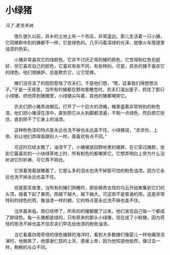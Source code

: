 # 小绿猪

*马丁·麦克多纳*

　　很久很久以前，异乡的土地上有一个农庄，非常遥远。那儿生活着一只小猪，它同猪群中别的猪都不一样。它是绿色的。几乎闪着深绿的光泽，就像火车隧道里油漆的色彩。

　　小猪非常喜欢它的绿颜色。它并不讨厌正常的猪的颜色，它觉得粉红色也挺好，但它喜欢自己的颜色，它喜欢有些不同，有些特别。可是，其余的猪不喜欢它的绿色，他们很嫉妒，总是欺负它，让它受罪。

　　猪们没完没了的抱怨惹恼了农夫们，于是他们想，“嗯，这事我们得想想法子。”于是一天夜里，当所有的猪都在野地里睡觉时，农夫们溜出屋子，抓住了那只小绿猪，把他弄到猪棚里，小绿猪尖叫着，其他的猪都嘲笑它。

　　农夫们把小猪弄进棚后，打开了一个巨大的漆桶，桶里盛着非常特别的粉色漆。他们把小猪浸在漆中，直到把它从头到脚都漆遍，不剩一点绿色，然后把它拴住，直到晾干了它身上的油漆。

　　这种粉色漆的特点是永远也洗不掉也永远盖不住。小绿猪说，“求求你，上帝，别让他们弄得我跟别人一样。我喜欢有点不同。”

　　可这时已经太晚了，油漆干了，小猪被放回野地里的猪群，在它穿过猪群，坐到它最喜欢的一小块绿草地上时，所有粉色的都嘲笑它。它想弄明白上帝为什么没听进它的祈祷，可它弄不明白。

　　它哭着哭着就睡着了，它那么多的泪水也洗不掉那可怕的粉色油漆。因为它永远也洗不掉永远也盖不住。

　　但是那天夜里，当所有的猪们熟睡时，那些稀奇古怪的乌云开始聚集到它们的头顶，接着下起了暴雨，雨越下越大，越下越大。可这雨不是普通的雨，这是非常特别的绿色的雨，像油漆一样的稠，它的特点是永远洗不掉也盖不住。

　　当早晨来临，雨已经停了，所有的的猪都醒了过来，他们发现自己每一个都成了鲜绿色。每一头猪都是绿的，只有原来的那头小绿猪，现在成了小粉猪，因为奇怪的雨洗不掉也盖不住农夫们早先给他漆的粉色油漆。

　　当它看着四周奇怪的绿色猪群的海洋时，看到大多数猪们像婴儿一样地痛哭流涕时，他微笑了，他感谢仁慈的上天，感谢上帝，因为他知道他依然，像过去一样，稍稍的与众不同。